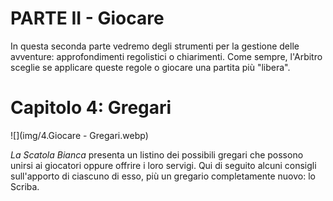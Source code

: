 # PARTE II - Giocare

In questa seconda parte vedremo degli strumenti per la gestione delle avventure: approfondimenti regolistici o chiarimenti. Come sempre, l'Arbitro sceglie se applicare queste regole o giocare una partita più "libera". 

# Capitolo 4: Gregari

![](img/4.Giocare - Gregari.webp)

*La Scatola Bianca* presenta un listino dei possibili gregari che possono unirsi ai giocatori oppure offrire i loro servigi. Qui di seguito alcuni consigli sull'apporto di ciascuno di esso, più un gregario completamente nuovo: lo Scriba.
